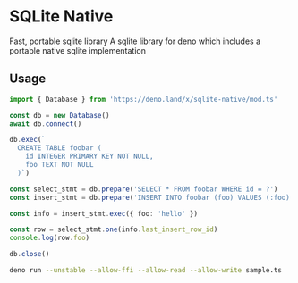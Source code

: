 # SQLite Native
Fast, portable sqlite library 
A sqlite library for deno which includes a portable native sqlite implementation


## Usage
```ts
import { Database } from 'https://deno.land/x/sqlite-native/mod.ts'

const db = new Database()
await db.connect()

db.exec(`
  CREATE TABLE foobar (
    id INTEGER PRIMARY KEY NOT NULL,
    foo TEXT NOT NULL
  )`)

const select_stmt = db.prepare('SELECT * FROM foobar WHERE id = ?')
const insert_stmt = db.prepare('INSERT INTO foobar (foo) VALUES (:foo)')

const info = insert_stmt.exec({ foo: 'hello' })

const row = select_stmt.one(info.last_insert_row_id)
console.log(row.foo)

db.close()
```

```bash
deno run --unstable --allow-ffi --allow-read --allow-write sample.ts
```

